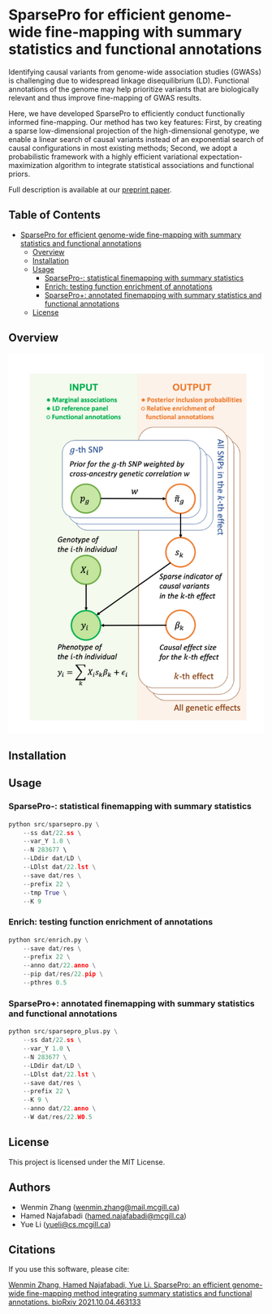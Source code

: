 # SparsePro for efficient genome-wide fine-mapping with summary statistics and functional annotations

Identifying causal variants from genome-wide association studies (GWASs) is challenging due to widespread linkage disequilibrium (LD). Functional annotations of the genome may help prioritize variants that are biologically relevant and thus improve fine-mapping of GWAS results.

Here, we have developed SparsePro to efficiently conduct functionally informed fine-mapping. Our method has two key features: First, by creating a sparse low-dimensional projection of the high-dimensional genotype, we enable a linear search of causal variants instead of an exponential search of causal configurations in most existing methods; Second, we adopt a probabilistic framework with a highly efficient variational expectation-maximization algorithm to integrate statistical associations and functional priors.

Full description is available at our [preprint paper](https://www.biorxiv.org/content/10.1101/2021.10.04.463133v1). 


## Table of Contents

- [SparsePro for efficient genome-wide fine-mapping with summary statistics and functional annotations](#sparsepro-for-efficient-genome-wide-fine-mapping-with-summary-statistics-and-functional-annotations)
  * [Overview](#overview)
  * [Installation](#installation)
  * [Usage](#usage)
    + [SparsePro-: statistical finemapping with summary statistics](#sparsepro---statistical-finemapping-with-summary-statistics)
    + [Enrich: testing function enrichment of annotations](#enrich--testing-function-enrichment-of-annotations)
    + [SparsePro+: annotated finemapping with summary statistics and functional annotations](#sparsepro---annotated-finemapping-with-summary-statistics-and-functional-annotations)
  * [License](#license)

## Overview 

![](doc/Fig1.png "SparsePro overview")

## Installation

## Usage

### SparsePro-: statistical finemapping with summary statistics

```python
python src/sparsepro.py \
    --ss dat/22.ss \
    --var_Y 1.0 \
    --N 283677 \ 
    --LDdir dat/LD \
    --LDlst dat/22.lst \
    --save dat/res \
    --prefix 22 \
    --tmp True \
    --K 9 
```

### Enrich: testing function enrichment of annotations

```python
python src/enrich.py \
    --save dat/res \
    --prefix 22 \
    --anno dat/22.anno \
    --pip dat/res/22.pip \
    --pthres 0.5
```

### SparsePro+: annotated finemapping with summary statistics and functional annotations 

```python
python src/sparsepro_plus.py \
    --ss dat/22.ss \
    --var_Y 1.0 \ 
    --N 283677 \
    --LDdir dat/LD \
    --LDlst dat/22.lst \
    --save dat/res \
    --prefix 22 \ 
    --K 9 \
    --anno dat/22.anno \
    --W dat/res/22.W0.5 
```

## License

This project is licensed under the MIT License.

## Authors

- Wenmin Zhang (wenmin.zhang@mail.mcgill.ca)
- Hamed Najafabadi (hamed.najafabadi@mcgill.ca)
- Yue Li (yueli@cs.mcgill.ca)

## Citations

If you use this software, please cite:

[Wenmin Zhang, Hamed Najafabadi, Yue Li. SparsePro: an efficient genome-wide fine-mapping method integrating summary statistics and functional annotations. bioRxiv 2021.10.04.463133](https://doi.org/10.1101/2021.10.04.463133)
